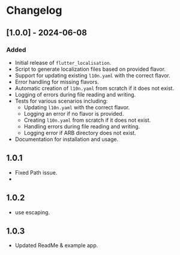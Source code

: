 # Changelog

## [1.0.0] - 2024-06-08
### Added
- Initial release of `flutter_localisation`.
- Script to generate localization files based on provided flavor.
- Support for updating existing `l10n.yaml` with the correct flavor.
- Error handling for missing flavors.
- Automatic creation of `l10n.yaml` from scratch if it does not exist.
- Logging of errors during file reading and writing.
- Tests for various scenarios including:
    - Updating `l10n.yaml` with the correct flavor.
    - Logging an error if no flavor is provided.
    - Creating `l10n.yaml` from scratch if it does not exist.
    - Handling errors during file reading and writing.
    - Logging error if ARB directory does not exist.
- Documentation for installation and usage.

## 1.0.1
- Fixed Path issue.
- 
## 1.0.2
- use escaping.

## 1.0.3
- Updated ReadMe & example app.